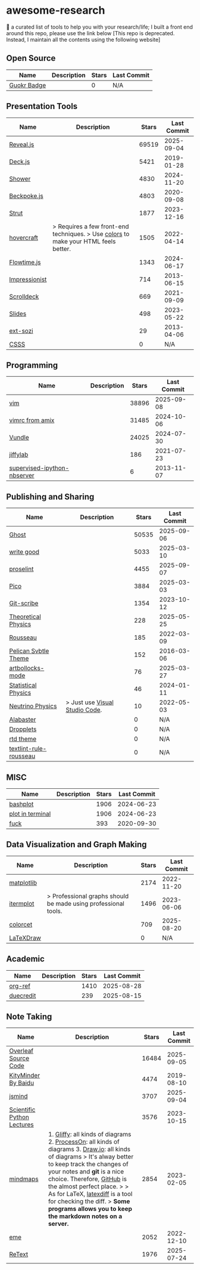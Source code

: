# awesome-research

:seedling: a curated list of tools to help you with your research/life; I built a front end around this repo, please use the link below [This repo is deprecated. Instead, I maintain all the contents using the following website]

## Open Source

| Name                                                | Description | Stars | Last Commit |
|-----------------------------------------------------|-------------|-------|-------------|
| [Guokr Badge](https://github.com/opentf/GuokrBadge) |             | 0     | N/A         |

## Presentation Tools

| Name                                                        | Description                                                                                                            | Stars | Last Commit |
|-------------------------------------------------------------|------------------------------------------------------------------------------------------------------------------------|-------|-------------|
| [Reveal.js](https://github.com/hakimel/reveal.js)           |                                                                                                                        | 69519 | 2025-09-04  |
| [Deck.js](https://github.com/imakewebthings/deck.js)        |                                                                                                                        | 5421  | 2019-01-28  |
| [Shower](https://github.com/shower/shower)                  |                                                                                                                        | 4830  | 2024-11-20  |
| [Beckpoke.js](https://github.com/bespokejs/bespoke)         |                                                                                                                        | 4803  | 2020-09-08  |
| [Strut](https://github.com/tantaman/Strut)                  |                                                                                                                        | 1877  | 2023-12-16  |
| [hovercraft](https://github.com/regebro/hovercraft)         | > Requires a few front-end techniques. > Use [colors](https://github.com/mrmrs/colors) to make your HTML feels better. | 1505  | 2022-04-14  |
| [Flowtime.js](https://github.com/marcolago/flowtime.js)     |                                                                                                                        | 1343  | 2024-06-17  |
| [Impressionist](https://github.com/harish-io/Impressionist) |                                                                                                                        | 714   | 2013-06-15  |
| [Scrolldeck](https://github.com/johnpolacek/scrolldeck.js)  |                                                                                                                        | 669   | 2021-09-09  |
| [Slides](https://github.com/briancavalier/slides)           |                                                                                                                        | 498   | 2023-05-22  |
| [ext-sozi](https://github.com/asyazwan/ext-sozi)            |                                                                                                                        | 29    | 2013-04-06  |
| [CSSS](https://github.com/LeaVerou/CSSS)                    |                                                                                                                        | 0     | N/A         |

## Programming

| Name                                                                                     | Description | Stars | Last Commit |
|------------------------------------------------------------------------------------------|-------------|-------|-------------|
| [vim](https://github.com/vim/vim)                                                        |             | 38896 | 2025-09-08  |
| [vimrc from amix](https://github.com/amix/vimrc)                                         |             | 31485 | 2024-10-06  |
| [Vundle](https://github.com/VundleVim/Vundle.vim)                                        |             | 24025 | 2024-07-30  |
| [jiffylab](https://github.com/ptone/jiffylab)                                            |             | 186   | 2021-07-23  |
| [supervised-ipython-nbserver](https://github.com/writefaruq/supervised-ipython-nbserver) |             | 6     | 2013-11-07  |

## Publishing and Sharing

| Name                                                                    | Description                                                      | Stars | Last Commit |
|-------------------------------------------------------------------------|------------------------------------------------------------------|-------|-------------|
| [Ghost](https://github.com/tryghost/Ghost)                              |                                                                  | 50535 | 2025-09-06  |
| [write good](https://github.com/btford/write-good)                      |                                                                  | 5033  | 2025-03-10  |
| [proselint](https://github.com/amperser/proselint)                      |                                                                  | 4455  | 2025-09-07  |
| [Pico](https://github.com/picocms/Pico)                                 |                                                                  | 3884  | 2025-03-03  |
| [Git-scribe](https://github.com/schacon/git-scribe)                     |                                                                  | 1354  | 2023-10-12  |
| [Theoretical Physics](https://github.com/certik/theoretical-physics)    |                                                                  | 228   | 2025-05-25  |
| [Rousseau](https://github.com/GitbookIO/rousseau)                       |                                                                  | 185   | 2022-03-09  |
| [Pelican Svbtle Theme](https://github.com/wting/pelican-svbtle)         |                                                                  | 152   | 2016-03-06  |
| [artbollocks-mode](https://github.com/sachac/artbollocks-mode)          |                                                                  | 76    | 2025-03-27  |
| [Statistical Physics](https://github.com/emptymalei/statisticalphysics) |                                                                  | 46    | 2024-01-11  |
| [Neutrino Physics](https://github.com/NeuPhysics/neutrino)              | > Just use [Visual Studio Code](https://code.visualstudio.com/). | 10    | 2022-05-03  |
| [Alabaster](https://github.com/bitprophet/alabaster)                    |                                                                  | 0     | N/A         |
| [Dropplets](https://github.com/circa75/dropplets)                       |                                                                  | 0     | N/A         |
| [rtd theme](https://github.com/snide/sphinx_rtd_theme)                  |                                                                  | 0     | N/A         |
| [textlint-rule-rousseau](https://github.com/azu/textlint-rule-rousseau) |                                                                  | 0     | N/A         |

## MISC

| Name                                                     | Description | Stars | Last Commit |
|----------------------------------------------------------|-------------|-------|-------------|
| [bashplot](https://github.com/glamp/bashplotlib)         |             | 1906  | 2024-06-23  |
| [plot in terminal](https://github.com/glamp/bashplotlib) |             | 1906  | 2024-06-23  |
| [fuck](https://github.com/EricFreeman/fuck)              |             | 393   | 2020-09-30  |

## Data Visualization and Graph Making

| Name                                                            | Description                                                    | Stars | Last Commit |
|-----------------------------------------------------------------|----------------------------------------------------------------|-------|-------------|
| [matplotlib](https://github.com/jbmouret/matplotlib_for_papers) |                                                                | 2174  | 2022-11-20  |
| [itermplot](https://github.com/daleroberts/itermplot)           | > Professional graphs should be made using professional tools. | 1496  | 2023-06-06  |
| [colorcet](https://github.com/holoviz/colorcet)                 |                                                                | 709   | 2025-08-20  |
| [LaTeXDraw](https://github.com/arnobl/latexdraw)                |                                                                | 0     | N/A         |

## Academic

| Name                                                | Description | Stars | Last Commit |
|-----------------------------------------------------|-------------|-------|-------------|
| [org-ref](https://github.com/jkitchin/org-ref)      |             | 1410  | 2025-08-28  |
| [duecredit](https://github.com/duecredit/duecredit) |             | 239   | 2025-08-15  |

## Note Taking

| Name                                                                                    | Description                                                                                                                                                                                                                                                                                                                                                                                                                                                                                                                                   | Stars | Last Commit |
|-----------------------------------------------------------------------------------------|-----------------------------------------------------------------------------------------------------------------------------------------------------------------------------------------------------------------------------------------------------------------------------------------------------------------------------------------------------------------------------------------------------------------------------------------------------------------------------------------------------------------------------------------------|-------|-------------|
| [Overleaf Source Code](https://github.com/overleaf/overleaf)                            |                                                                                                                                                                                                                                                                                                                                                                                                                                                                                                                                               | 16484 | 2025-09-05  |
| [KityMinder By Baidu](https://github.com/fex-team/kityminder)                           |                                                                                                                                                                                                                                                                                                                                                                                                                                                                                                                                               | 4474  | 2019-08-10  |
| [jsmind](https://github.com/hizzgdev/jsmind)                                            |                                                                                                                                                                                                                                                                                                                                                                                                                                                                                                                                               | 3707  | 2025-09-04  |
| [Scientific Python Lectures](https://github.com/jrjohansson/scientific-python-lectures) |                                                                                                                                                                                                                                                                                                                                                                                                                                                                                                                                               | 3576  | 2023-10-15  |
| [mindmaps](https://github.com/drichard/mindmaps)                                        | 1. [Gliffy](https://www.gliffy.com/): all kinds of diagrams 2. [ProcessOn](http://www.processon.com/): all kinds of diagrams 3. [Draw.io](http://www.draw.io/): all kinds of diagrams > It's alway better to keep track the changes of your notes and **git** is a nice choice. Therefore, [GitHub](http://github.com) is the almost perfect place. > > As for LaTeX, [latexdiff](http://www.ctan.org/tex-archive/support/latexdiff/) is a tool for checking the diff. > **Some programs allows you to keep the markdown notes on a server.** | 2854  | 2023-02-05  |
| [eme](https://github.com/egoist/eme)                                                    |                                                                                                                                                                                                                                                                                                                                                                                                                                                                                                                                               | 2052  | 2022-12-10  |
| [ReText](https://github.com/retext-project/retext)                                      |                                                                                                                                                                                                                                                                                                                                                                                                                                                                                                                                               | 1976  | 2025-07-24  |
